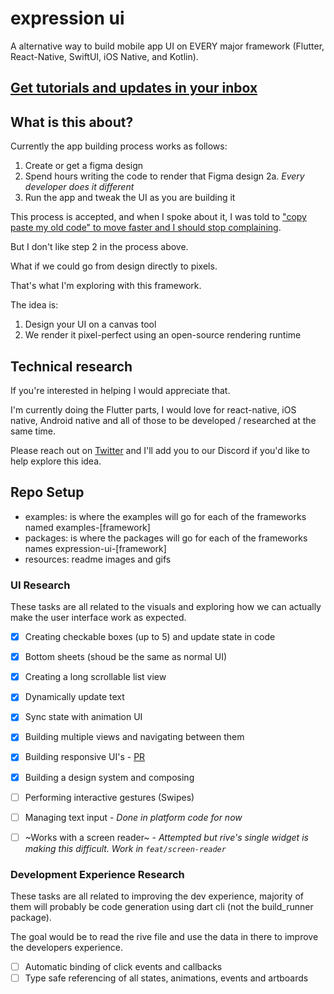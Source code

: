 # expression ui 

A alternative way to build mobile app UI on EVERY major framework (Flutter, React-Native, SwiftUI, iOS Native, and Kotlin).

## [Get tutorials and updates in your inbox](https://appsplusplus.carrd.co/)

## What is this about?

Currently the app building process works as follows:

1. Create or get a figma design
2. Spend hours writing the code to render that Figma design
  2a. _Every developer does it different_
3. Run the app and tweak the UI as you are building it

This process is accepted, and when I spoke about it, I was told to ["copy paste my old code" to move faster and I should stop complaining](https://www.reddit.com/r/FlutterDev/comments/1bieuy5/im_tired_of_building_flutter_uis/). 

But I don't like step 2 in the process above.

What if we could go from design directly to pixels. 

That's what I'm exploring with this framework.

The idea is:
1. Design your UI on a canvas tool
2. We render it pixel-perfect using an open-source rendering runtime

## Technical research

If you're interested in helping I would appreciate that.

I'm currently doing the Flutter parts, I would love for react-native, iOS native, Android native and all of those to be developed / researched at the same time. 

Please reach out on [Twitter](https://twitter.com/danemackier) and I'll add you to our Discord if you'd like to help explore this idea.

## Repo Setup

- examples: is where the examples will go for each of the frameworks named examples-[framework]
- packages: is where the packages will go for each of the frameworks names expression-ui-[framework]
- resources: readme images and gifs

### UI Research

These tasks are all related to the visuals and exploring how we can actually make the user interface work as expected.

- [x] Creating checkable boxes (up to 5) and update state in code
- [x] Bottom sheets (shoud be the same as normal UI)
- [x] Creating a long scrollable list view
- [x] Dynamically update text
- [x] Sync state with animation UI
- [x] Building multiple views and navigating between them
- [x] Building responsive UI's - [PR](https://github.com/FilledStacks/expression-ui/pull/1)
- [x] Building a design system and composing

- [ ] Performing interactive gestures (Swipes)
- [ ] Managing text input - _Done in platform code for now_      
- [ ] ~Works with a screen reader~ - _Attempted but rive's single widget is making this difficult. Work in `feat/screen-reader`_

### Development Experience Research

These tasks are all related to improving the dev experience, majority of them will probably be code generation using dart cli (not the build_runner package). 

The goal would be to read the rive file and use the data in there to improve the developers experience.

- [ ] Automatic binding of click events and callbacks
- [ ] Type safe referencing of all states, animations, events and artboards 
